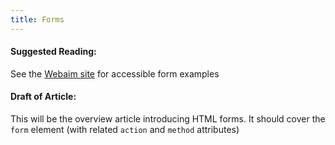 ```yaml
---
title: Forms
---
```

#### Suggested Reading:
<!-- Please add any articles you think might be helpful to read before writing the article -->
See the [Webaim site](http://webaim.org/techniques/forms/) for accessible form examples
#### Draft of Article:
<!-- Please add your working draft below in GitHub-flavored Markdown -->
This will be the overview article introducing HTML forms. It should cover the `form` element (with related `action` and `method` attributes)